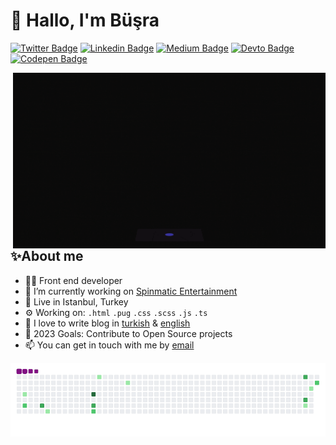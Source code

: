 # 👋 Hallo, I'm Büşra

[![Twitter Badge](https://img.shields.io/badge/Twitter-1DA1F2?style=for-the-badge&logo=twitter&logoColor=white)](https://twitter.com/_busramemis)
[![Linkedin Badge](https://img.shields.io/badge/LinkedIn-0077B5?style=for-the-badge&logo=linkedin&logoColor=white)](https://linkedin.com/in/busramemis)
[![Medium Badge](https://img.shields.io/badge/Medium-12100E?style=for-the-badge&logo=medium&logoColor=white)](https://medium.com/@busramemis)
[![Devto Badge](https://img.shields.io/badge/dev.to-0A0A0A?style=for-the-badge&logo=dev.to&logoColor=white)](https://dev.to/busramemis)
[![Codepen Badge](https://img.shields.io/badge/Codepen-0A0A0A?style=for-the-badge&logo=Codepen&logoColor=white)](https://codepen.io/busramemis)

<img align="right" alt="GIF" src="https://github.com/busramemis/busramemis/blob/main/dev.gif?raw=true" width="500"/>

## **✨About me**

- 👩‍💻 Front end developer
- 🏡 I’m currently working on [Spinmatic Entertainment](https://spinmatic.com/)
- 📌 Live in Istanbul, Turkey
- ⚙️ Working on: `.html` `.pug` `.css` `.scss` `.js` `.ts`  
- 💬 I love to write blog in [turkish](https://medium.com/@busramemis) & [english](https://dev.to/busramemis)
- 🥅 2023 Goals: Contribute to Open Source projects
- 📫 You can get in touch with me by [email](mailto:busramemis.10@gmail.com)


![snake gif](https://github.com/busramemis/busramemis/blob/output/github-contribution-grid-snake.gif)

